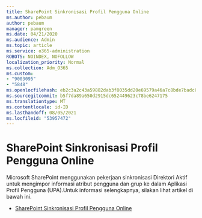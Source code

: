 ```yaml
---
title: SharePoint Sinkronisasi Profil Pengguna Online
ms.author: pebaum
author: pebaum
manager: pamgreen
ms.date: 04/21/2020
ms.audience: Admin
ms.topic: article
ms.service: o365-administration
ROBOTS: NOINDEX, NOFOLLOW
localization_priority: Normal
ms.collection: Adm_O365
ms.custom:
- "9003095"
- "5848"
ms.openlocfilehash: eb2c3a2c43a59882dab3f8035dd20e69579a46a7c8bde7badc80310a1ab57f6e
ms.sourcegitcommit: b5f7da89a650d2915dc652449623c78be6247175
ms.translationtype: MT
ms.contentlocale: id-ID
ms.lasthandoff: 08/05/2021
ms.locfileid: "53957472"
---
```

# <a name="sharepoint-online-user-profile-synchronization"></a>SharePoint Sinkronisasi Profil Pengguna Online

Microsoft SharePoint menggunakan pekerjaan sinkronisasi Direktori Aktif untuk mengimpor informasi atribut pengguna dan grup ke dalam Aplikasi Profil Pengguna (UPA).Untuk informasi selengkapnya, silakan lihat artikel di bawah ini.

- [SharePoint Sinkronisasi Profil Pengguna Online](https://docs.microsoft.com/sharepoint/user-profile-sync)

